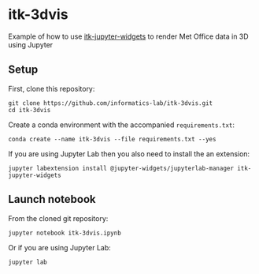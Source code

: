 # itk-3dvis
Example of how to use [itk-jupyter-widgets](https://github.com/InsightSoftwareConsortium/itk-jupyter-widgets) to render Met Office data in 3D using Jupyter

## Setup
First, clone this repository:

```
git clone https://github.com/informatics-lab/itk-3dvis.git
cd itk-3dvis
```

Create a conda environment with the accompanied `requirements.txt`:

```conda create --name itk-3dvis --file requirements.txt --yes```

If you are using Jupyter Lab then you also need to install the an extension:

```jupyter labextension install @jupyter-widgets/jupyterlab-manager itk-jupyter-widgets```

## Launch notebook
From the cloned git repository:

```jupyter notebook itk-3dvis.ipynb```

Or if you are using Jupyter Lab:

```jupyter lab```
